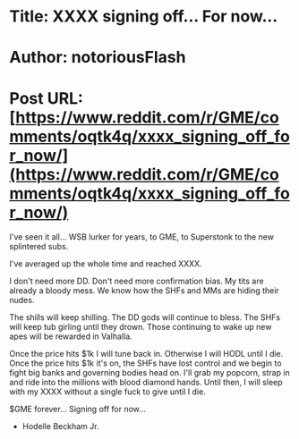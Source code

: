 # Title: XXXX signing off... For now...
# Author: notoriousFlash
# Post URL: [https://www.reddit.com/r/GME/comments/oqtk4q/xxxx_signing_off_for_now/](https://www.reddit.com/r/GME/comments/oqtk4q/xxxx_signing_off_for_now/)


I've seen it all... WSB lurker for years, to GME, to Superstonk to the new splintered subs.

I've averaged up the whole time and reached XXXX.

I don't need more DD. Don't need more confirmation bias. My tits are already a bloody mess. We know how the SHFs and MMs are hiding their nudes.

The shills will keep shilling. The DD gods will continue to bless. The SHFs will keep tub girling until they drown. Those continuing to wake up new apes will be rewarded in Valhalla.

Once the price hits $1k I will tune back in. Otherwise I will HODL until I die. Once the price hits $1k it's on, the SHFs have lost control and we begin to fight big banks and governing bodies head on. I'll grab my popcorn, strap in and ride into the millions with blood diamond hands. Until then, I will sleep with my XXXX without a single fuck to give until I die.

$GME forever... Signing off for now...

- Hodelle Beckham Jr.